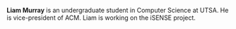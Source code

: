 **Liam Murray** is an undergraduate student in Computer Science at UTSA. He is vice-president of ACM. Liam is working on the iSENSE project.

